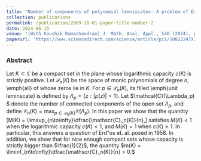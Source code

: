 ```yaml
---
title: "Number of components of polynomial lemniscates: A problem of Erdös, Herzog, and Piranian"
collection: publications
permalink: /publication/2009-10-01-paper-title-number-2
date: 2024-06-15
venue: '(With Koushik Ramachandran) J. Math. Anal. Appl., 540 (2024), pp. Paper No. 128571,21'
paperurl: 'https://www.sciencedirect.com/science/article/pii/S0022247X24004931'
---
```

### Abstract

Let $K\subset\mathbb{C}$ be a compact set in the plane whose logarithmic capacity $c(K)$ is strictly positive. Let $\mathscr{P}_n(K)$ be the space of monic polynomials of degree $n,$ \emph{all} of whose zeros lie in $K.$ For $p\in \mathscr{P}_n(K),$ its filled \emph{unit leminscate} is defined by $\Lambda_p = \{z: |p(z)| < 1\}.$ Let $\mathcal{C}(\Lambda_p) $ denote the number of connected components of the open set $\Lambda_p,$ and define $\mathscr{C}_n(K) = \max_{p\in \mathscr{P}_n(K)}\mathcal{C}(\Lambda_p).$ In this paper we show that the quantity 
\[M(K) = \limsup_{n\to\infty}\dfrac{\mathscr{C}_n(K)}{n},\]
satisfies $M(K) < 1$ when the logarithmic capacity $c(K) < 1,$ and  $M(K) = 1$ when $c(K)\geq 1.$ In particular, this answers a question of Erd\"os et. al. posed in $1958$. In addition, we show that for nice enough compact sets whose capacity is strictly bigger than $\frac{1}{2}$, the quantity $m(K) = \liminf_{n\to\infty}\dfrac{\mathscr{C}_n(K)}{n} > 0.$

